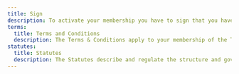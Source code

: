 ```yaml
---
title: Sign
description: To activate your membership you have to sign that you have read and agree to the Terms and Conditions and the Statutes.
terms:
  title: Terms and Conditions
  description: The Terms & Conditions apply to your membership of the Trusted Seed's Swiss Association. It covers planned activities, membership, rights & duties, membership score, risks, etc.
statutes:
  title: Statutes
  description: The Statutes describe and regulate the structure and governance of the Trusted Seed's Swiss Association.
---
```

